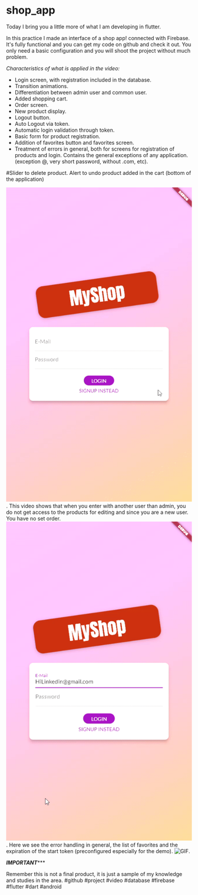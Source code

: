 # shop_app


Today I bring you a little more of what I am developing in flutter.

In this practice I made an interface of a shop app! connected with Firebase. It's fully functional and you can get my code on github and check it out. You only need a basic configuration and you will shoot the project without much problem.

  *Characteristics of what is applied in the video:*
* Login screen, with registration included in the database.
* Transition animations.
* Differentiation between admin user and common user.
* Added shopping cart.
* Order screen.
* New product display.
* Logout button.
* Auto Logout via token.
* Automatic login validation through token.
* Basic form for product registration.
* Addition of favorites button and favorites screen.
* Treatment of errors in general, both for screens for registration of products and login. 
Contains the general exceptions of any application. (exception @, very short password, without .com, etc).

#Slider to delete product. Alert to undo product added in the cart (bottom of the application)


![GIF](https://github.com/edwromero/Shop_app/blob/main/gif_largo.gif).
This video shows that when you enter with another user than admin, you do not get access to the products for editing and since you are a new user. You have no set order.
![GIF](https://github.com/edwromero/Shop_app/blob/main/gif_usuario.gif).
Here we see the error handling in general, the list of favorites and the expiration of the start token (preconfigured especially for the demo).
![GIF](https://github.com/edwromero/Shop_app/blob/main/gif_error.gif).

***************************IMPORTANT******************************

Remember this is not a final product, it is just a sample of my knowledge and studies in the area. #github #project #video #database #firebase #flutter #dart #android
